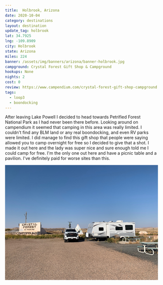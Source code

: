 ```yaml
---
title:  Holbrook, Arizona
date: 2020-10-04
category: destinations
layout: destination
update_tag: holbrook
lat: 34.7925
lng: -109.8909
city: Holbrook
state: Arizona
miles: 224
banner: /assets/img/banners/arizona/banner-holbrook.jpg
campground: Crystal Forest Gift Shop & Campground
hookups: None
nights: 2
cost: 0
review: https://www.campendium.com/crystal-forest-gift-shop-campground
tags:
  - loop3
  - boondocking
---
```


After leaving Lake Powell I decided to head towards Petrified Forest National Park as I had never been there before. Looking around on campendium it seemed that camping in this area was really limited. I couldn't find any BLM land or any real boondocking, and even RV parks were limited. I did manage to find this gift shop that people were saying allowed you to camp overnight for free so I decided to give that a shot. I made it out here and the lady was super nice and sure enough told me I could camp for free. I'm the only one out here and have a picnic table and a pavilion. I've definitely paid for worse sites than this. 

![gift shop campground](/assets/img/destinations/arizona/holbrook.jpg)
